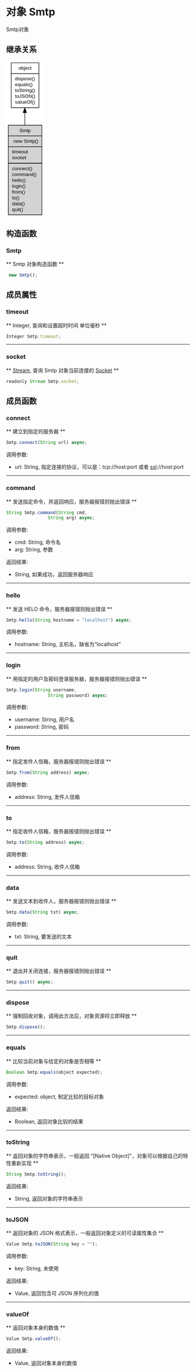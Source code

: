 # 对象 Smtp
Smtp对象

## 继承关系
<div class="inherits"><svg width="77pt" height="320pt" viewBox="0.00 0.00 77.00 320.00" xmlns="http://www.w3.org/2000/svg" xmlns:xlink="http://www.w3.org/1999/xlink">
<g id="graph0" class="graph" transform="scale(1 1) rotate(0) translate(4 316)">
<title>%0</title>
<polygon fill="#ffffff" stroke="transparent" points="-4,4 -4,-316 73,-316 73,4 -4,4"/>
<!-- object -->
<g id="node1" class="node">
<title>object</title>
<g id="a_node1"><a xlink:href="object.md" xlink:title="object">
<polygon fill="#ffffff" stroke="transparent" points="6,-220 6,-312 63,-312 63,-220 6,-220"/>
<polygon fill="none" stroke="#000000" points="6.5,-290 6.5,-312 63.5,-312 63.5,-290 6.5,-290"/>
<text text-anchor="start" x="21.6625" y="-298" font-family="Helvetica,sans-Serif" font-size="10.00" fill="#000000">object</text>
<polygon fill="none" stroke="#000000" points="6.5,-220 6.5,-290 63.5,-290 63.5,-220 6.5,-220"/>
<text text-anchor="start" x="11.5" y="-276" font-family="Helvetica,sans-Serif" font-size="10.00" fill="#000000"> dispose()</text>
<text text-anchor="start" x="11.5" y="-264" font-family="Helvetica,sans-Serif" font-size="10.00" fill="#000000"> equals()</text>
<text text-anchor="start" x="11.5" y="-252" font-family="Helvetica,sans-Serif" font-size="10.00" fill="#000000"> toString()</text>
<text text-anchor="start" x="11.5" y="-240" font-family="Helvetica,sans-Serif" font-size="10.00" fill="#000000"> toJSON()</text>
<text text-anchor="start" x="11.5" y="-228" font-family="Helvetica,sans-Serif" font-size="10.00" fill="#000000"> valueOf()</text>
</a>
</g>
</g>
<!-- Smtp -->
<g id="node2" class="node">
<title>Smtp</title>
<g id="a_node2"><a xlink:title="Smtp">
<polygon fill="#d3d3d3" stroke="transparent" points="0,0 0,-184 69,-184 69,0 0,0"/>
<polygon fill="none" stroke="#000000" points=".5,-162 .5,-184 69.5,-184 69.5,-162 .5,-162"/>
<text text-anchor="start" x="23.332" y="-170" font-family="Helvetica,sans-Serif" font-size="10.00" fill="#000000">Smtp</text>
<polygon fill="none" stroke="#000000" points=".5,-140 .5,-162 69.5,-162 69.5,-140 .5,-140"/>
<text text-anchor="start" x="5.5" y="-148" font-family="Helvetica,sans-Serif" font-size="10.00" fill="#000000">  new Smtp()</text>
<polygon fill="none" stroke="#000000" points=".5,-106 .5,-140 69.5,-140 69.5,-106 .5,-106"/>
<text text-anchor="start" x="5.5" y="-126" font-family="Helvetica,sans-Serif" font-size="10.00" fill="#000000"> timeout</text>
<text text-anchor="start" x="5.5" y="-114" font-family="Helvetica,sans-Serif" font-size="10.00" fill="#000000"> socket</text>
<polygon fill="none" stroke="#000000" points=".5,0 .5,-106 69.5,-106 69.5,0 .5,0"/>
<text text-anchor="start" x="5.5" y="-92" font-family="Helvetica,sans-Serif" font-size="10.00" fill="#000000"> connect()</text>
<text text-anchor="start" x="5.5" y="-80" font-family="Helvetica,sans-Serif" font-size="10.00" fill="#000000"> command()</text>
<text text-anchor="start" x="5.5" y="-68" font-family="Helvetica,sans-Serif" font-size="10.00" fill="#000000"> hello()</text>
<text text-anchor="start" x="5.5" y="-56" font-family="Helvetica,sans-Serif" font-size="10.00" fill="#000000"> login()</text>
<text text-anchor="start" x="5.5" y="-44" font-family="Helvetica,sans-Serif" font-size="10.00" fill="#000000"> from()</text>
<text text-anchor="start" x="5.5" y="-32" font-family="Helvetica,sans-Serif" font-size="10.00" fill="#000000"> to()</text>
<text text-anchor="start" x="5.5" y="-20" font-family="Helvetica,sans-Serif" font-size="10.00" fill="#000000"> data()</text>
<text text-anchor="start" x="5.5" y="-8" font-family="Helvetica,sans-Serif" font-size="10.00" fill="#000000"> quit()</text>
</a>
</g>
</g>
<!-- object&#45;&gt;Smtp -->
<g id="edge1" class="edge">
<title>object-&gt;Smtp</title>
<path fill="none" stroke="#000000" d="M34.5,-209.6889C34.5,-201.4874 34.5,-192.8685 34.5,-184.1806"/>
<polygon fill="#000000" stroke="#000000" points="31.0001,-209.828 34.5,-219.828 38.0001,-209.8281 31.0001,-209.828"/>
</g>
</g>
</svg></div>

## 构造函数
        
### Smtp
** Smtp 对象构造函数 **
```JavaScript
 new Smtp();
```

## 成员属性
        
### timeout
** Integer, 查询和设置超时时间 单位毫秒 **
```JavaScript
Integer Smtp.timeout;
```

--------------------------
### socket
** [Stream](Stream.md), 查询 Smtp 对象当前连接的 [Socket](Socket.md) **
```JavaScript
readonly Stream Smtp.socket;
```

## 成员函数
        
### connect
** 建立到指定的服务器 **
```JavaScript
Smtp.connect(String url) async;
```

调用参数:
* url: String, 指定连接的协议，可以是：tcp://host:port 或者 [ssl](../../module/ifs/ssl.md)://host:port

--------------------------
### command
** 发送指定命令，并返回响应，服务器报错则抛出错误 **
```JavaScript
String Smtp.command(String cmd,
                String arg) async;
```

调用参数:
* cmd: String, 命令名
* arg: String, 参数

返回结果:
* String, 如果成功，返回服务器响应

--------------------------
### hello
** 发送 HELO 命令，服务器报错则抛出错误 **
```JavaScript
Smtp.hello(String hostname = "localhost") async;
```

调用参数:
* hostname: String, 主机名，缺省为“localhost”

--------------------------
### login
** 用指定的用户及密码登录服务器，服务器报错则抛出错误 **
```JavaScript
Smtp.login(String username,
                String password) async;
```

调用参数:
* username: String, 用户名
* password: String, 密码

--------------------------
### from
** 指定发件人信箱，服务器报错则抛出错误 **
```JavaScript
Smtp.from(String address) async;
```

调用参数:
* address: String, 发件人信箱

--------------------------
### to
** 指定收件人信箱，服务器报错则抛出错误 **
```JavaScript
Smtp.to(String address) async;
```

调用参数:
* address: String, 收件人信箱

--------------------------
### data
** 发送文本到收件人，服务器报错则抛出错误 **
```JavaScript
Smtp.data(String txt) async;
```

调用参数:
* txt: String, 要发送的文本

--------------------------
### quit
** 退出并关闭连接，服务器报错则抛出错误 **
```JavaScript
Smtp.quit() async;
```

--------------------------
### dispose
** 强制回收对象，调用此方法后，对象资源将立即释放 **
```JavaScript
Smtp.dispose();
```

--------------------------
### equals
** 比较当前对象与给定的对象是否相等 **
```JavaScript
Boolean Smtp.equals(object expected);
```

调用参数:
* expected: object, 制定比较的目标对象

返回结果:
* Boolean, 返回对象比较的结果

--------------------------
### toString
** 返回对象的字符串表示，一般返回 "[Native Object]"，对象可以根据自己的特性重新实现 **
```JavaScript
String Smtp.toString();
```

返回结果:
* String, 返回对象的字符串表示

--------------------------
### toJSON
** 返回对象的 JSON 格式表示，一般返回对象定义的可读属性集合 **
```JavaScript
Value Smtp.toJSON(String key = "");
```

调用参数:
* key: String, 未使用

返回结果:
* Value, 返回包含可 JSON 序列化的值

--------------------------
### valueOf
** 返回对象本身的数值 **
```JavaScript
Value Smtp.valueOf();
```

返回结果:
* Value, 返回对象本身的数值

